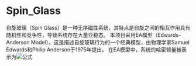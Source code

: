 # Spin_Glass
自旋玻璃（Spin Glass）是一种无序磁性系统，其特点是自旋之间的相互作用具有随机性和竞争性，导致系统存在大量亚稳态。
本项目采用EA模型（Edwards-Anderson Model），这是描述自旋玻璃行为的一个经典模型，由物理学家Samuel Edwards和Philip Anderson于1975年提出。
在EA模型中，系统的哈密顿量被表示为<img src="https://latex.codecogs.com/svg.image?H=-\sum_{<i,j>}J_{ij}S_i S_j" alt="公式">
